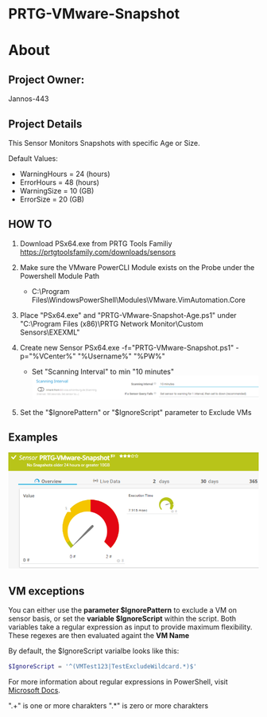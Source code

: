 # PRTG-VMware-Snapshot
# About

## Project Owner:

Jannos-443

## Project Details

This Sensor Monitors Snapshots with specific Age or Size.

Default Values:
- WarningHours = 24 (hours)
- ErrorHours = 48 (hours)
- WarningSize = 10 (GB)
- ErrorSize = 20 (GB)

## HOW TO

1. Download PSx64.exe from PRTG Tools Familiy https://prtgtoolsfamily.com/downloads/sensors

2. Make sure the VMware PowerCLI Module exists on the Probe under the Powershell Module Path
   - C:\Program Files\WindowsPowerShell\Modules\VMware.VimAutomation.Core

3. Place "PSx64.exe" and "PRTG-VMware-Snapshot-Age.ps1" under "C:\Program Files (x86)\PRTG Network Monitor\Custom Sensors\EXEXML"

4. Create new Sensor PSx64.exe -f="PRTG-VMware-Snapshot.ps1" -p="%VCenter%" "%Username%" "%PW%"
   - Set "Scanning Interval" to min "10 minutes"
![PRTG-VMware-Snapshot](media/Sensor-Scan-Intervall.png)


5. Set the "$IgnorePattern" or "$IgnoreScript" parameter to Exclude VMs



## Examples
![PRTG-VMware-Snapshot](media/Limits-OK.png)


VM exceptions
------------------
You can either use the **parameter $IgnorePattern** to exclude a VM on sensor basis, or set the **variable $IgnoreScript** within the script. Both variables take a regular expression as input to provide maximum flexibility. These regexes are then evaluated againt the **VM Name**

By default, the $IgnoreScript varialbe looks like this:

```powershell
$IgnoreScript = '^(VMTest123|TestExcludeWildcard.*)$'
```

For more information about regular expressions in PowerShell, visit [Microsoft Docs](https://docs.microsoft.com/en-us/powershell/module/microsoft.powershell.core/about/about_regular_expressions).

".+" is one or more charakters
".*" is zero or more charakters
